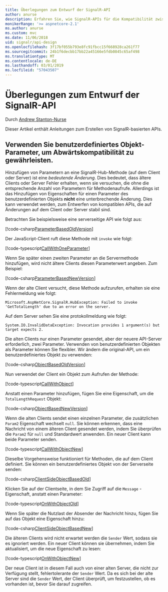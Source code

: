 ```yaml
---
title: Überlegungen zum Entwurf der SignalR-API
author: anurse
description: Erfahren Sie, wie SignalR-APIs für die Kompatibilität zwischen Versionen Ihrer App zu entwerfen.
monikerRange: '>= aspnetcore-2.1'
ms.author: anurse
ms.custom: mvc
ms.date: 11/06/2018
uid: signalr/api-design
ms.openlocfilehash: 3f17bf055b793e8fc91fbcc15f668928ca261f77
ms.sourcegitcommit: 24b1f6decbb17bb22a45166e5fdb0845c65af498
ms.translationtype: MT
ms.contentlocale: de-DE
ms.lasthandoff: 03/01/2019
ms.locfileid: "57043507"
---
```

# <a name="signalr-api-design-considerations"></a>Überlegungen zum Entwurf der SignalR-API

Durch [Andrew Stanton-Nurse](https://twitter.com/anurse)

Dieser Artikel enthält Anleitungen zum Erstellen von SignalR-basierten APIs.

## <a name="use-custom-object-parameters-to-ensure-backwards-compatibility"></a>Verwenden Sie benutzerdefiniertes Objekt-Parameter, um Abwärtskompatibilität zu gewährleisten.

Hinzufügen von Parametern an eine SignalR-Hub-Methode (auf dem Client oder Server) ist eine *bedeutende Änderung*. Dies bedeutet, dass ältere Clients oder Server Fehler erhalten, wenn sie versuchen, die ohne die entsprechende Anzahl von Parametern für Methodenaufrufe. Allerdings ist das Hinzufügen von Eigenschaften für einen Parameter des benutzerdefinierten Objekts **nicht** eine unterbrechende Änderung. Dies kann verwendet werden, zum Entwerfen von kompatiblen APIs, die auf Änderungen auf dem Client oder Server stabil sind.

Betrachten Sie beispielsweise eine serverseitige API wie folgt aus:

[!code-csharp[ParameterBasedOldVersion](api-design/sample/Samples.cs?name=ParameterBasedOldVersion)]

Der JavaScript-Client ruft diese Methode mit `invoke` wie folgt:

[!code-typescript[CallWithOneParameter](api-design/sample/Samples.ts?name=CallWithOneParameter)]

Wenn Sie später einen zweiten Parameter an die Servermethode hinzufügen, wird nicht ältere Clients diesen Parameterwert angeben. Zum Beispiel:

[!code-csharp[ParameterBasedNewVersion](api-design/sample/Samples.cs?name=ParameterBasedNewVersion)]

Wenn der alte Client versucht, diese Methode aufzurufen, erhalten sie eine Fehlermeldung wie folgt:

```
Microsoft.AspNetCore.SignalR.HubException: Failed to invoke 'GetTotalLength' due to an error on the server.
```

Auf dem Server sehen Sie eine protokollmeldung wie folgt:

```
System.IO.InvalidDataException: Invocation provides 1 argument(s) but target expects 2.
```

Die alten Clients nur einen Parameter gesendet, aber der neuere API-Server erforderlich, zwei Parameter. Verwenden von benutzerdefinierten Objekten als Parameter können Sie flexibler. Wir ändern die original-API, um ein benutzerdefiniertes Objekt zu verwenden:

[!code-csharp[ObjectBasedOldVersion](api-design/sample/Samples.cs?name=ObjectBasedOldVersion)]

Nun verwendet der Client ein Objekt zum Aufrufen der Methode:

[!code-typescript[CallWithObject](api-design/sample/Samples.ts?name=CallWithObject)]

Anstatt einen Parameter hinzufügen, fügen Sie eine Eigenschaft, um die `TotalLengthRequest` Objekt:

[!code-csharp[ObjectBasedNewVersion](api-design/sample/Samples.cs?name=ObjectBasedNewVersion&highlight=4,9-13)]

Wenn die alten Clients sendet einen einzelnen Parameter, die zusätzlichen `Param2` Eigenschaft wechselt `null`. Sie können erkennen, dass eine Nachricht von einem älteren Client gesendet werden, indem Sie überprüfen die `Param2` für `null` und Standardwert anwenden. Ein neuer Client kann beide Parameter senden.

[!code-typescript[CallWithObjectNew](api-design/sample/Samples.ts?name=CallWithObjectNew)]

Dieselbe Vorgehensweise funktioniert für Methoden, die auf dem Client definiert. Sie können ein benutzerdefiniertes Objekt von der Serverseite senden:

[!code-csharp[ClientSideObjectBasedOld](api-design/sample/Samples.cs?name=ClientSideObjectBasedOld)]

Klicken Sie auf der Clientseite, in dem Sie Zugriff auf die `Message` -Eigenschaft, anstatt einen Parameter:

[!code-typescript[OnWithObjectOld](api-design/sample/Samples.ts?name=OnWithObjectOld)]

Wenn Sie später die Nutzlast der Absender der Nachricht hinzu, fügen Sie auf das Objekt eine Eigenschaft hinzu:

[!code-csharp[ClientSideObjectBasedNew](api-design/sample/Samples.cs?name=ClientSideObjectBasedNew&highlight=5)]

Die älteren Clients wird nicht erwartet werden die `Sender` Wert, sodass sie es ignoriert werden. Ein neuer Client können sie übernehmen, indem Sie aktualisiert, um die neue Eigenschaft zu lesen:

[!code-typescript[OnWithObjectNew](api-design/sample/Samples.ts?name=OnWithObjectNew&highlight=2-5)]

Der neue Client ist in diesem Fall auch von einer alten Server, die nicht zur Verfügung stellt, fehlertolerante der `Sender` Wert. Da es sich bei der alte Server sind die `Sender` Wert, der Client überprüft, um festzustellen, ob es vorhanden ist, bevor Sie darauf zugreifen.
